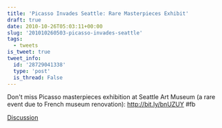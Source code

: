 ```yaml
---
title: 'Picasso Invades Seattle: Rare Masterpieces Exhibit'
draft: true
date: 2010-10-26T05:03:11+00:00
slug: '201010260503-picasso-invades-seattle'
tags:
  - tweets
is_tweet: true
tweet_info:
  id: '28729041338'
  type: 'post'
  is_thread: False
---
```




Don't miss Picasso masterpieces exhibition at Seattle Art Museum (a rare event due to French museum renovation): http://bit.ly/bnUZUY #fb

[Discussion](https://x.com/sytelus/status/28729041338)
